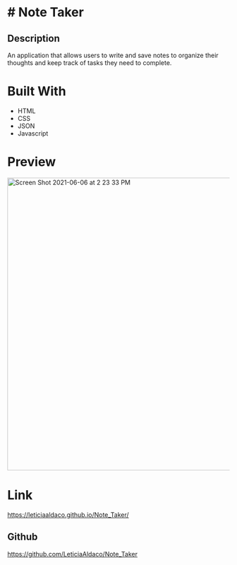 # # Note Taker

## Description

An application that allows users to write and save notes to organize their thoughts and keep track of tasks they need to complete.

# Built With

- HTML
- CSS
- JSON
- Javascript


# Preview

<img width="663" alt="Screen Shot 2021-06-06 at 2 23 33 PM" src="https://user-images.githubusercontent.com/80429282/120937510-751a7780-c6d3-11eb-8521-deb054a3041c.png">


# Link
https://leticiaaldaco.github.io/Note_Taker/

## Github
https://github.com/LeticiaAldaco/Note_Taker
